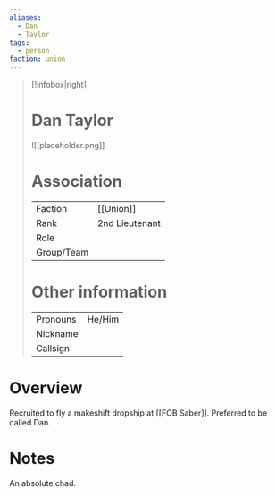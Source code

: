 ```yaml
---
aliases: 
  - Dan
  - Taylor
tags: 
  - person
faction: union
---
```


> [!infobox|right] 
> # Dan Taylor
> ![[placeholder.png]]
> # Association
> | | |
> | ---- | ---- |
> | Faction | [[Union]] |
> | Rank | 2nd Lieutenant|
> | Role |  |
> | Group/Team | |
> # Other information
> | | | 
> | - | - |
> | Pronouns | He/Him |
> | Nickname | |
> | Callsign | | 

# Overview
Recruited to fly a makeshift dropship at [[FOB Saber]]. Preferred to be called Dan.

# Notes
An absolute chad.
